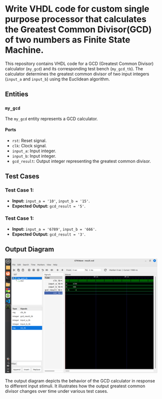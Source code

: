 # Write VHDL code for custom single purpose processor that calculates the Greatest Common Divisor(GCD) of two numbers as Finite State Machine.

This repository contains VHDL code for a GCD (Greatest Common Divisor) calculator (`my_gcd`) and its corresponding test bench (`my_gcd_tb`). The calculator determines the greatest common divisor of two input integers (`input_a` and `input_b`) using the Euclidean algorithm.

## Entities

### `my_gcd`

The `my_gcd` entity represents a GCD calculator.

#### Ports

- `rst`: Reset signal.
- `clk`: Clock signal.
- `input_a`: Input integer.
- `input_b`: Input integer.
- `gcd_result`: Output integer representing the greatest common divisor.

## Test Cases

### Test Case 1: 

- **Input:** `input_a = '10'`, `input_b = '15'`.
- **Expected Output:** `gcd_result = '5'`.

### Test Case 1: 

- **Input:** `input_a = '6789'`, `input_b = '666'`.
- **Expected Output:** `gcd_result = '3'`.

## Output Diagram

![Output Diagram](gcd.png)

The output diagram depicts the behavior of the GCD calculator in response to different input stimuli. It illustrates how the output greatest common divisor changes over time under various test cases.

